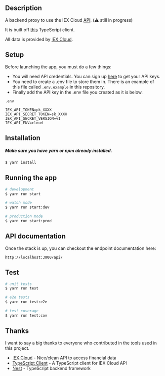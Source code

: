 ## Description

A backend proxy to use the IEX Cloud [API](https://iexcloud.io/docs/api/). (:warning: still in progress)

It is built off [this](https://github.com/zishe/iex-cloud) TypeScript client.

All data is provided by [IEX Cloud](https://iexcloud.io/).


## Setup
Before launching the app, you must do a few things:

- You will need API credentials. You can sign up [here](https://iexcloud.io/cloud-login#/register/) to get your API keys. 
- You need to create a .env file to store them in. There is an example of this file called `.env.example` in this repository.
- Finally add the API key in the .env file you created as it is below.

`.env`
```
IEX_API_TOKEN=pk_XXXX
IEX_API_SECRET_TOKEN=sk_XXXX
IEX_API_SECRET_VERSION=v1
IEX_API_ENV=cloud
```


## Installation
  ##### Make sure you have yarn or npm already installed.

```bash
$ yarn install
```

## Running the app

```bash
# development
$ yarn run start

# watch mode
$ yarn run start:dev

# production mode
$ yarn run start:prod
```

## API documentation

Once the stack is up, you can checkout the endpoint documentation here:
```
http://localhost:3000/api/
```

## Test

```bash
# unit tests
$ yarn run test

# e2e tests
$ yarn run test:e2e

# test coverage
$ yarn run test:cov
```

## Thanks
  I want to say a big thanks to everyone who contributed in the tools used in this project.
- [IEX Cloud](https://iexcloud.io/) - Nice/clean API to access financial data
- [TypeScript Client](https://github.com/zishe/iex-cloud) - A TypeScript client for IEX Cloud API
- [Nest](https://github.com/nestjs/nest) - TypeScript backend framework
